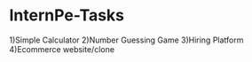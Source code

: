 # InternPe-Tasks
1)Simple Calculator
2)Number Guessing Game
3)Hiring Platform
4)Ecommerce website/clone
